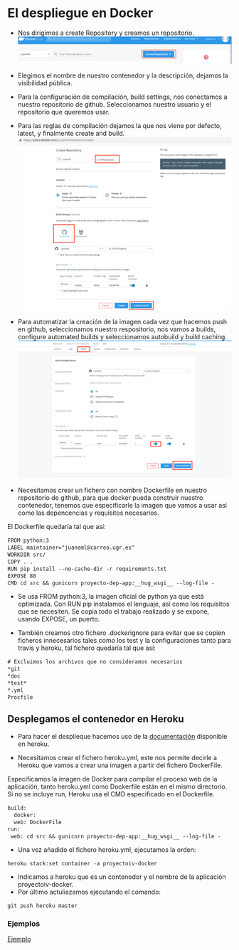 # El despliegue en Docker

- Nos dirigimos a create Repository  y creamos un repositorio.
![create](https://github.com/juaneml/IV_1819_Proyecto/blob/master/doc/images/create_repository.png)
- Elegimos el nombre de nuestro contenedor y la descripción, dejamos la visibilidad pública.
- Para la configuración de compilación, build settings, nos conectamos a nuestro repositorio de github. Seleccionamos nuestro usuario y el repositorio que queremos usar.
- Para las reglas de compilación dejamos la que nos viene por defecto, latest, y finalmente create and build.
![docker_create](https://github.com/juaneml/IV_1819_Proyecto/blob/master/doc/images/docker_create.png)

- Para automatizar la creación de la imagen cada vez que hacemos push en github,
seleccionamos nuestro respositorio, nos vamos a builds, configure automated builds y seleccionamos autobuild y build caching.
![autobuild](https://github.com/juaneml/IV_1819_Proyecto/blob/master/doc/images/autobuild.png)

- Necesitamos crear un fichero con nombre Dockerfile en nuestro repositorio de github, para que docker pueda construir nuestro contenedor, tenemos que especificarle la imagen que vamos a usar así como las depencencias y requisitos necesarios.

El Dockerfile quedaría tal que así:

~~~~
FROM python:3
LABEL maintainer="juaneml@correo.ugr.es"
WORKDIR src/
COPY . .
RUN pip install --no-cache-dir -r requirements.txt
EXPOSE 80
CMD cd src && gunicorn proyecto-dep-app:__hug_wsgi__ --log-file -
~~~~


- Se usa FROM python:3, la imagen oficial de python ya que está optimizada. Con RUN pip instalamos el lenguaje, así como los requisitos que se necesiten. Se copia todo el trabajo realizado y se expone, usando EXPOSE, un puerto.

- También creamos otro fichero .dockerignore para evitar que se copien ficheros innecesarios tales como los test y la configuraciones tanto para travis y heroku, tal fichero quedaría tal que así:

~~~~
# Excluimos los archivos que no consideramos necesarios
*git
*doc
*test*
*.yml
Procfile
~~~~

## Desplegamos el contenedor en Heroku

- Para hacer el desplieque hacemos uso de la [documentación](https://devcenter.heroku.com/articles/build-docker-images-heroku-yml) disponible en heroku.

- Necesitamos crear el fichero heroku.yml, este nos permite decirle a Heroku que vamos a crear una imagen a partir del fichero DockerFile.

Especificamos la imagen de Docker para compilar el proceso web de la aplicación, tanto heroku.yml como Dockerfile están en el mismo directorio. Si no se incluye run, Heroku usa el CMD especificado en el Dockerfile.

~~~~
build:
  docker:
  web: DockerFile
run:
 web: cd src && gunicorn proyecto-dep-app:__hug_wsgi__ --log-file -
~~~~

- Una vez añadido el fichero heroku.yml, ejecutamos la orden:
~~~
heroku stack:set container -a proyectoiv-docker
~~~

- Indicamos a heroku que es un contenedor y el nombre de la aplicación proyectoiv-docker.
- Por último actuliazamos ejecutando el comando:
~~~
git push heroku master
~~~

### Ejemplos
[Ejemplo](http://localhost:8000/una_noticia?noticia=Es%20una%20noticia%20interesante%20&lugar=Espa%C3%B1a)
